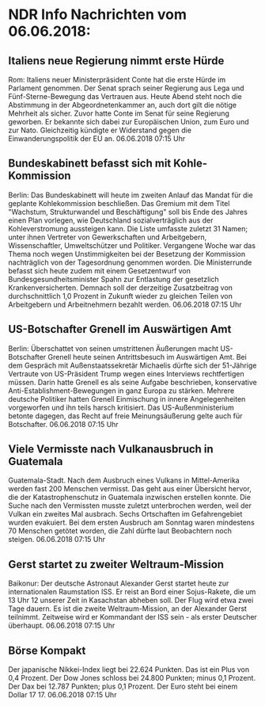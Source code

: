 # NDR Info Nachrichten vom 06.06.2018:


## Italiens neue Regierung nimmt erste Hürde
Rom:	Italiens neuer Ministerpräsident Conte hat die erste Hürde im Parlament genommen. Der Senat sprach seiner Regierung aus Lega und Fünf-Sterne-Bewegung das Vertrauen aus. Heute Abend steht noch die Abstimmung in der Abgeordnetenkammer an, auch dort gilt die nötige Mehrheit als sicher. Zuvor hatte Conte im Senat für seine Regierung geworben. Er bekannte sich dabei zur Europäischen Union, zum Euro und zur Nato. Gleichzeitig kündigte er Widerstand gegen die Einwanderungspolitik der EU an. 06.06.2018 07:15 Uhr 

## Bundeskabinett befasst sich mit Kohle-Kommission
Berlin: Das Bundeskabinett will heute im zweiten Anlauf das Mandat für die geplante Kohlekommission beschließen. Das Gremium mit dem Titel "Wachstum, Strukturwandel und Beschäftigung" soll bis Ende des Jahres einen Plan vorlegen, wie Deutschland sozialverträglich aus der Kohleverstromung aussteigen kann. Die Liste umfasste zuletzt 31 Namen; unter ihnen Vertreter von Gewerkschaften und Arbeitgebern, Wissenschaftler, Umweltschützer und Politiker. Vergangene Woche war das Thema noch wegen Unstimmigkeiten bei der Besetzung der Kommission nachträglich von der Tagesordnung genommen worden. Die Ministerrunde befasst sich heute zudem mit einem Gesetzentwurf von Bundesgesundheitsminister Spahn zur Entlastung der gesetzlich Krankenversicherten. Demnach soll der derzeitige Zusatzbeitrag von durchschnittlich 1,0 Prozent in Zukunft wieder zu gleichen Teilen von Arbeitgebern und Arbeitnehmern bezahlt werden. 06.06.2018 07:15 Uhr 

## US-Botschafter Grenell im Auswärtigen Amt
Berlin: Überschattet von seinen umstrittenen Äußerungen macht US-Botschafter Grenell heute seinen Antrittsbesuch im Auswärtigen Amt. Bei dem Gespräch mit Außenstaatssekretär Michaelis dürfte sich der 51-Jährige Vertraute von US-Präsident Trump wegen eines Interviews rechtfertigen müssen. Darin hatte Grenell es als seine Aufgabe beschrieben, konservative Anti-Establishment-Bewegungen in ganz Europa zu stärken. Mehrere deutsche Politiker hatten Grenell Einmischung in innere Angelegenheiten vorgeworfen und ihn teils harsch kritisiert. Das US-Außenministerium betonte dagegen, das Recht auf freie Meinungsäußerung gelte auch für Botschafter. 06.06.2018 07:15 Uhr 

## Viele Vermisste nach Vulkanausbruch in Guatemala
Guatemala-Stadt. Nach dem Ausbruch eines Vulkans in Mittel-Amerika werden fast 200 Menschen vermisst. Das geht aus einer Übersicht hervor, die der Katastrophenschutz in Guatemala inzwischen erstellen konnte. Die Suche nach den Vermissten musste zuletzt unterbrochen werden, weil der Vulkan ein zweites Mal ausbrach. Sechs Ortschaften im Gefahrengebiet wurden evakuiert. Bei dem ersten Ausbruch am Sonntag waren mindestens 70 Menschen getötet worden, die Zahl dürfte laut Beobachtern noch steigen. 06.06.2018 07:15 Uhr 

## Gerst startet zu zweiter Weltraum-Mission
Baikonur:	Der deutsche Astronaut Alexander Gerst startet heute zur internationalen Raumstation ISS. Er reist an Bord einer Sojus-Rakete, die um 13 Uhr 12 unserer Zeit in Kasachstan abheben soll. Der Flug wird etwa zwei Tage dauern. Es ist die zweite Weltraum-Mission, an der Alexander Gerst teilnimmt. Zeitweise wird er Kommandant der ISS sein - als erster Deutscher überhaupt. 06.06.2018 07:15 Uhr 

## Börse Kompakt
Der japanische Nikkei-Index liegt bei 22.624 Punkten. Das ist ein Plus von 0,4 Prozent. Der Dow Jones schloss bei 24.800 Punkten; minus 0,1 Prozent. Der Dax bei 12.787 Punkten; plus 0,1 Prozent. Der Euro steht bei einem Dollar 17 17. 06.06.2018 07:15 Uhr 
